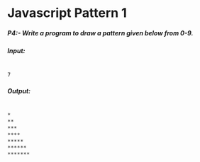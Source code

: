 # Javascript Pattern 1
##### P4:- Write a program to draw a pattern given below from 0-9. 

##### Input:
#
```sh
7
```
##### Output:
#
```sh
*
**
***
****
*****
******
*******
```